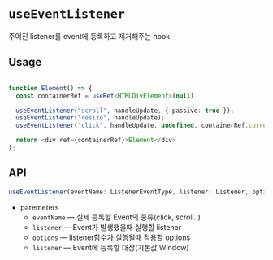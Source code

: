 # `useEventListener`

주어진 listener를 event에 등록하고 제거해주는 hook

## Usage

```typescript

function Element() => {
  const containerRef = useRef<HTMLDivElement>(null)

  useEventListener("scroll", handleUpdate, { passive: true });
  useEventListener("resize", handleUpdate);
  useEventListener("click", handleUpdate, undefined, containerRef.current);

  return <div ref={containerRef}>Element</div>
};

```

## API

```typescript
useEventListener(eventName: ListenerEventType, listener: Listener, options?: ListenerOptions, context: Context = window,): void
```

- paremeters
  - `eventName` — 실제 등록할 Event의 종류(click, scroll..)
  - `listener` — Event가 발생했을때 실행할 listener
  - `options` — listener함수가 실행될때 적용할 options
  - `listener` — Event에 등록할 대상(기본값 Window)
